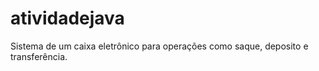 # atividadejava
Sistema de um caixa eletrônico para operações como saque, deposito e transferência.
